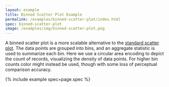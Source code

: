 ```yaml
---
layout: example
title: Binned Scatter Plot Example
permalink: /examples/binned-scatter-plot/index.html
spec: binned-scatter-plot
image: /examples/img/binned-scatter-plot.png
---
```


A binned scatter plot is a more scalable alternative to the [standard scatter plot](../scatter-plot). The data points are grouped into bins, and an aggregate statistic is used to summarize each bin. Here we use a circular area encoding to depict the count of records, visualizing the density of data points. For higher bin counts color might instead be used, though with some loss of perceptual comparison accuracy.

{% include example spec=page.spec %}
